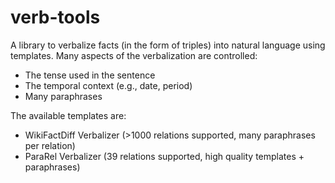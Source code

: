 # verb-tools

A library to verbalize facts (in the form of triples) into natural language using templates. Many aspects of the verbalization are controlled:
- The tense used in the sentence
- The temporal context (e.g., date, period)
- Many paraphrases

The available templates are:
- WikiFactDiff Verbalizer (>1000 relations supported, many paraphrases per relation)
- ParaRel Verbalizer (39 relations supported, high quality templates + paraphrases)
